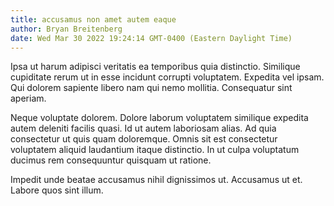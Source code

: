 ```yaml
---
title: accusamus non amet autem eaque
author: Bryan Breitenberg
date: Wed Mar 30 2022 19:24:14 GMT-0400 (Eastern Daylight Time)
---
```

Ipsa ut harum adipisci veritatis ea temporibus quia distinctio. Similique cupiditate rerum ut in esse incidunt corrupti voluptatem. Expedita vel ipsam. Qui dolorem sapiente libero nam qui nemo mollitia. Consequatur sint aperiam.

 Neque voluptate dolorem. Dolore laborum voluptatem similique expedita autem deleniti facilis quasi. Id ut autem laboriosam alias. Ad quia consectetur ut quis quam doloremque. Omnis sit est consectetur voluptatem aliquid laudantium itaque distinctio. In ut culpa voluptatum ducimus rem consequuntur quisquam ut ratione.

 Impedit unde beatae accusamus nihil dignissimos ut. Accusamus ut et. Labore quos sint illum.